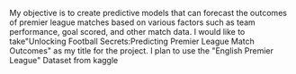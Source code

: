  My objective is to create predictive models that can forecast the outcomes of premier league matches based on various factors such as team performance, goal scored, and other match data. I would like to take"Unlocking Football Secrets:Predicting Premier League Match Outcomes" as my title for the project. I plan to use the "English Premier League" Dataset from kaggle 
